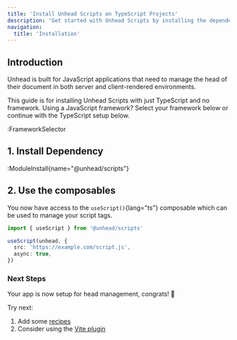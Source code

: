 ```yaml
---
title: 'Install Unhead Scripts on TypeScript Projects'
description: 'Get started with Unhead Scripts by installing the dependency to your project.'
navigation:
  title: 'Installation'
---
```


## Introduction

Unhead is built for JavaScript applications that need to manage the head of their document in both server and client-rendered environments.

This guide is for installing Unhead Scripts with just TypeScript and no framework. Using a JavaScript framework? Select your framework below or continue with the TypeScript setup below.

:FrameworkSelector

## 1. Install Dependency

:ModuleInstall{name="@unhead/scripts"}

## 2. Use the composables

You now have access to the `useScript()`{lang="ts"} composable which can be used to manage your script tags.

```ts
import { useScript } from '@unhead/scripts'

useScript(unhead, {
  src: 'https://example.com/script.js',
  async: true,
})
```

### Next Steps

Your app is now setup for head management, congrats! 🎉

Try next:

1. Add some [recipes](/addons/recipes)
2. Consider using the [Vite plugin](/addons/vite-plugin)
